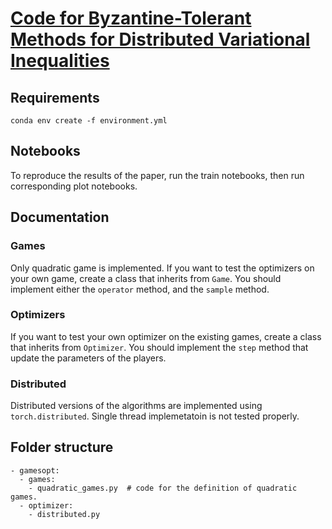 # [Code for Byzantine-Tolerant Methods for Distributed Variational Inequalities](https://openreview.net/forum?id=ER0bcYXvvo)

## Requirements
```setup
conda env create -f environment.yml
```

## Notebooks
To reproduce the results of the paper, run the train notebooks, then run corresponding plot notebooks.

## Documentation
### Games
Only quadratic game is implemented. If you want to test the optimizers on your own game, create a class that inherits from `Game`. 
You should implement either the `operator` method, and the `sample` method.

### Optimizers
If you want to test your own optimizer on the existing games, create a class that inherits from `Optimizer`.
You should implement the `step` method that update the parameters of the players.

### Distributed
Distributed versions of the algorithms are implemented using `torch.distributed`. Single thread implemetatoin is not tested properly.

## Folder structure
```
- gamesopt:
  - games:
    - quadratic_games.py  # code for the definition of quadratic games.
  - optimizer:
    - distributed.py  
```
